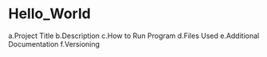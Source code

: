 # Hello_World
a.Project Title
b.Description
c.How to Run Program
d.Files Used
e.Additional Documentation
f.Versioning
